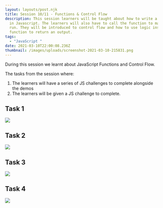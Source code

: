 ```yaml
---
layout: layouts/post.njk
title: Session 10/11 - Functions & Control Flow
description: This session learners will be taught about how to write a function
  in Javascript. The learners will also have to call the function to make it
  run. They will be introduced to control flow and how to use logic inside of a
  function to return an output.
tags:
  - "JavaScript "
date: 2021-03-10T22:00:08.236Z
thumbnail: /images/uploads/screenshot-2021-03-10-215831.png
---
```

During this session we learnt about JavaScript Functions and Control Flow.

The tasks from the session where:

<!--StartFragment-->

1. The learners will have a series of JS challenges to complete alongside the demos
2. The learners will be given a JS challenge to complete.

<!--EndFragment-->

## Task 1 

![](/images/uploads/1.png)

## Task 2

![](/images/uploads/2.png)

## Task 3

![](/images/uploads/3.png)

## Task 4

![](/images/uploads/4.png)